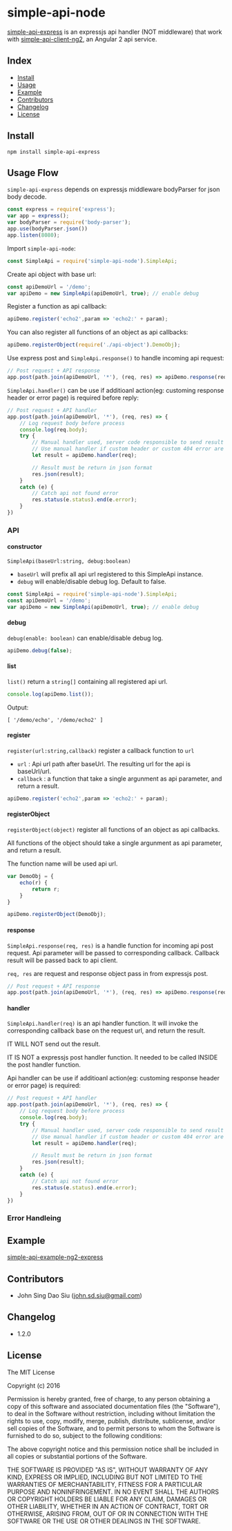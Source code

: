 # simple-api-node

[simple-api-express](https://github.com/J-Siu/simple-api-express) is an expressjs api handler (NOT middleware) that work with
[simple-api-client-ng2](https://github.com/J-Siu/simple-api-client-ng2), an Angular 2 api service.

## Index

- [Install](#install)
- [Usage](#usage)
- [Example](#example)
- [Contributors](#contributors)
- [Changelog](#changelog)
- [License](#license)

## Install

```
npm install simple-api-express
```

## Usage Flow

`simple-api-express` depends on expressjs middleware bodyParser for json body decode.

```javascript
const express = require('express');
var app = express();
var bodyParser = require('body-parser');
app.use(bodyParser.json())
app.listen(8080);
```

Import `simple-api-node`:

```javascript
const SimpleApi = require('simple-api-node').SimpleApi;
```

Create api object with base url:

```javascript
const apiDemoUrl = '/demo';
var apiDemo = new SimpleApi(apiDemoUrl, true); // enable debug
```

Register a function as api callback:

```javascript
apiDemo.register('echo2',param => 'echo2:' + param);
```

You can also register all functions of an object as api callbacks:

```javascript
apiDemo.registerObject(require('./api-object').DemoObj);
```

Use express post and `SimpleApi.response()` to handle incoming api request:

```javascript
// Post request + API response
app.post(path.join(apiDemoUrl, '*'), (req, res) => apiDemo.response(req, res))
```

`SimpleApi.handler()` can be use if additioanl action(eg: customing response header or error page)
is required before reply:

```javascript
// Post request + API handler
app.post(path.join(apiDemoUrl, '*'), (req, res) => {
	// Log request body before process
	console.log(req.body);
	try {
		// Manual handler used, server code responsible to send result and handle error
		// Use manual handler if custom header or custom 404 error are needed
		let result = apiDemo.handler(req);

		// Result must be return in json format
		res.json(result);
	}
	catch (e) {
		// Catch api not found error
		res.status(e.status).end(e.error);
	}
})
```

### API

#### constructor
`SimpleApi(baseUrl:string, debug:boolean)`

- `baseUrl` will prefix all api url registered to this SimpleApi instance.
- `debug` will enable/disable debug log. Default to false.

```javascript
const SimpleApi = require('simple-api-node').SimpleApi;
const apiDemoUrl = '/demo';
var apiDemo = new SimpleApi(apiDemoUrl, true); // enable debug
```

#### debug
`debug(enable: boolean)` can enable/disable debug log.
```javascript
apiDemo.debug(false);
```

#### list
`list()` return a `string[]` containing all registered api url.
```javascript
console.log(apiDemo.list());
```
Output:
```
[ '/demo/echo', '/demo/echo2' ]
```

#### register
`register(url:string,callback)` register a callback function to `url`

- `url` : Api url path after baseUrl. The resulting url for the api is baseUrl/url.
- `callback` : a function that take a single argunment as api parameter, and return a result.

```javascript
apiDemo.register('echo2',param => 'echo2:' + param);
```

#### registerObject
`registerObject(object)` register all functions of an object as api callbacks.

All functions of the object should take a single argunment as api parameter, and return a result.

The function name will be used api url.

```javascript
var DemoObj = {
	echo(r) {
		return r;
	}
}

apiDemo.registerObject(DemoObj);
```
#### response
`SimpleApi.response(req, res)` is a handle function for incoming api post request.
Api parameter will be passed to corresponding callback.
Callback result will be passed back to api client.

`req, res` are request and response object pass in from expressjs post.

```javascript
// Post request + API response
app.post(path.join(apiDemoUrl, '*'), (req, res) => apiDemo.response(req, res))
```

#### handler

`SimpleApi.handler(req)` is an api handler function.
It will invoke the corresponding callback base on the request url, and return the result.

IT WILL NOT send out the result.

IT IS NOT a expressjs post handler function. It needed to be called INSIDE the post handler function.

Api handler can be use if additioanl action(eg: customing response header or error page)
is required:

```javascript
// Post request + API handler
app.post(path.join(apiDemoUrl, '*'), (req, res) => {
	// Log request body before process
	console.log(req.body);
	try {
		// Manual handler used, server code responsible to send result and handle error
		// Use manual handler if custom header or custom 404 error are needed
		let result = apiDemo.handler(req);

		// Result must be return in json format
		res.json(result);
	}
	catch (e) {
		// Catch api not found error
		res.status(e.status).end(e.error);
	}
})
```

### Error Handleing



## Example

[simple-api-example-ng2-express](https://github.com/J-Siu/simple-api-example-ng2-express)

## Contributors

* John Sing Dao Siu (<john.sd.siu@gmail.com>)

## Changelog

* 1.2.0

## License

The MIT License

Copyright (c) 2016

Permission is hereby granted, free of charge, to any person obtaining a copy
of this software and associated documentation files (the "Software"), to deal
in the Software without restriction, including without limitation the rights
to use, copy, modify, merge, publish, distribute, sublicense, and/or sell
copies of the Software, and to permit persons to whom the Software is
furnished to do so, subject to the following conditions:

The above copyright notice and this permission notice shall be included in
all copies or substantial portions of the Software.

THE SOFTWARE IS PROVIDED "AS IS", WITHOUT WARRANTY OF ANY KIND, EXPRESS OR
IMPLIED, INCLUDING BUT NOT LIMITED TO THE WARRANTIES OF MERCHANTABILITY,
FITNESS FOR A PARTICULAR PURPOSE AND NONINFRINGEMENT. IN NO EVENT SHALL THE
AUTHORS OR COPYRIGHT HOLDERS BE LIABLE FOR ANY CLAIM, DAMAGES OR OTHER
LIABILITY, WHETHER IN AN ACTION OF CONTRACT, TORT OR OTHERWISE, ARISING FROM,
OUT OF OR IN CONNECTION WITH THE SOFTWARE OR THE USE OR OTHER DEALINGS IN
THE SOFTWARE.
